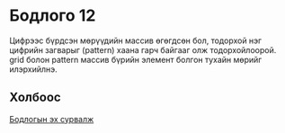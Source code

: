# Бодлого 12
Цифрээс бүрдсэн мөрүүдийн массив өгөгдсөн бол, тодорхой нэг цифрийн загварыг (pattern) хаана гарч байгааг олж тодорхойлоорой. grid болон pattern массив бүрийн элемент болгон тухайн мөрийг илэрхийлнэ.

## Холбоос
[Бодлогын эх сурвалж](https://www.hackerrank.com/challenges/the-grid-search/problem?isFullScreen=true)